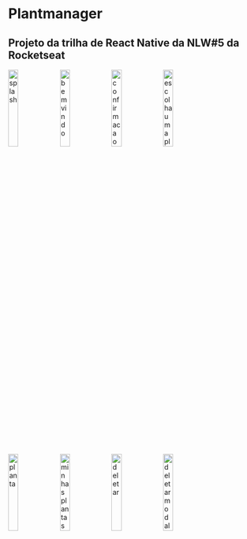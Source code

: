 # Plantmanager

## Projeto da trilha de React Native da NLW#5 da Rocketseat

<div>
  <img src="https://i.ibb.co/gdyjVzM/Splash.png" alt="splash" height="20%" width="20%" />
  <img src="https://i.ibb.co/wQTZZL3/Bem-vindo.png" alt="bem vindo" height="20%" width="20%" />
  <img
    src="https://i.ibb.co/vqDQ6Ns/Confirmar-nome-preenchido.png"
    alt="confirmacao"
    height="20%" width="20%"
  />
  <img
    src="https://i.ibb.co/1dHbKTN/Escolha-uma-planta.png"
    alt="escolha uma planta"
    height="20%" width="20%"
  />
  <img src="https://i.ibb.co/L8qZmhw/Planta.png" alt="planta" height="20%" width="20%"/>
  <img
    src="https://i.ibb.co/S56qsLp/Minhas-plantas.png"
    alt="minhas plantas"
    height="20%" width="20%"
  />
  <img src="https://i.ibb.co/gz861XP/deletar.png" alt="deletar" height="20%" width="20%"/>
  <img
    src="https://i.ibb.co/vkssYgJ/Deletar.png"
    alt="deletar modal"
    height="20%" width="20%"
  />
</div>
